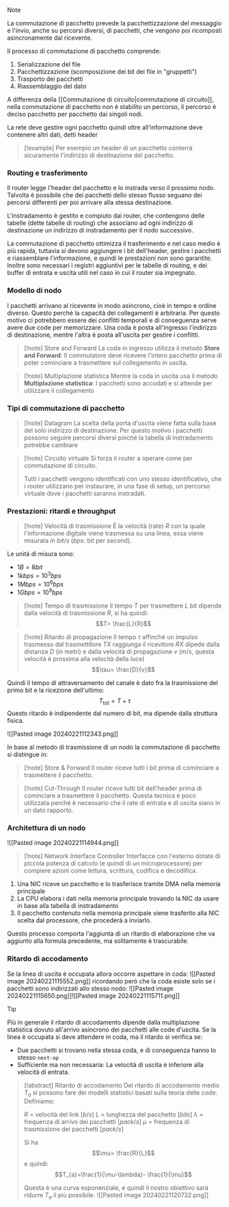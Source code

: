 >[!note]
>La commutazione di pacchetto prevede la pacchettizzazione del messaggio e l'invio, anche su percorsi diversi, di pacchetti, che vengono poi ricomposti asincronamente dal ricevente.

Il processo di commutazione di pacchetto comprende:
1. Serializzazione del file
2. Pacchettizzazione (scomposizione dei bit dei file in "gruppetti")
3. Trasporto dei pacchetti
4. Riassemblaggio del dato

A differenza della [[Commutazione di circuito|commutazione di circuito]], nella commutazione di pacchetto non è stabilito un percorso, il percorso è deciso pacchetto per pacchetto dai singoli nodi.

La rete deve gestire ogni pacchetto quindi oltre all'informazione deve contenere altri dati, detti header

>[!example]
>Per esempio un header di un pacchetto conterrà sicuramente l'indirizzo di destinazione del pacchetto.

### Routing e trasferimento

Il router legge l'header del pacchetto e lo instrada verso il prossimo nodo. Talvolta è possibile che dei pacchetti dello stesso flusso seguano dei percorsi differenti per poi arrivare alla stessa destinazione.

L'instradamento è gestito e compiuto dai router, che contengono delle tabelle (dette tabelle di routing) che associano ad ogni indirizzo di destinazione un indirizzo di instradamento per il nodo successivo.

La commutazione di pacchetto ottimizza il trasferimento e nel caso medio è più rapida, tuttavia si devono aggiungere i bit dell'header, gestire i pacchetti e riassemblare l'informazione, e quindi le prestazioni non sono garantite. Inoltre sono necessari i registri aggiuntivi per le tabelle di routing, e dei buffer di entrata e uscita utili nel caso in cui il router sia impegnato.

### Modello di nodo

I pacchetti arrivano al ricevente in modo asincrono, cioè in tempo e ordine diverso. Questo perché la capacità dei collegamenti è arbitraria. Per questo motivo ci potrebbero essere dei conflitti temporali e di conseguenza serve avere due code per memorizzare. Una coda è posta all'ingresso l'indirizzo di destinazione, mentre l'altra è posta all'uscita per gestire i conflitti.

>[!note] Store and Forward
>La coda in ingresso utilizza il metodo **Store and Forward**:
>Il commutatore deve ricevere l'intero pacchetto prima di poter cominciare a trasmettere sul collegamento in uscita.

>[!note] Multiplazione statistica
>Mentre la coda in uscita usa il metodo **Multiplazione statistica**:
>I pacchetti sono accodati e si attende per utilizzare il collegamento

### Tipi di commutazione di pacchetto

>[!note] Datagram
>La scelta della porta d'uscita viene fatta sulla base del solo indirizzo di destinazione. Per questo motivo i pacchetti possono seguire percorsi diversi poiché la tabella di instradamento potrebbe cambiare

>[!note] Circuito virtuale
>Si forza il router a operare come per commutazione di circuito.
>
>Tutti i pacchetti vengono identificati con uno stesso identificativo, che i router utilizzano per instaurare, in una fase di setup, un percorso virtuale dove i pacchetti saranno instradati.

### Prestazioni: ritardi e throughput

>[!note] Velocità di trasmissione
>È la velocità (rate) $R$ con la quale l'informazione digitale viene trasmessa su una linea, essa viene misurata in $bit/s$ ($bps$: bit per second).

Le unità di misura sono:

- $1 B = 8bit$
- $1kbps=10^{3}bps$
- $1Mbps=10^{6}bps$
- $1Gbps=10^{9}bps$

>[!note] Tempo di trasmissione
>Il tempo $T$ per trasmettere $L$ bit dipende dalla velocità di trasmissione $R$, si ha quindi:
>$$T= \frac{L}{R}$$

>[!note] Ritardo di propagazione
>Il tempo $\tau$ affinché un impulso trasmesso dal trasmettitore $TX$ raggiunga il ricevitore $RX$ dipede dalla distanza $D$ (in metri) e dalla velocità di propagazione $v$ ($m/s$, questa velocità è prossima alla velocità della luce)
>$$\tau= \frac{D}{v}$$

Quindi il tempo di attraversamento del canale è dato fra la trasmissione del primo bit e la ricezione dell'ultimo: $$T_\text{tot}=T+\tau$$
Questo ritardo è indipendente dal numero di bit, ma dipende dalla struttura fisica.

![[Pasted image 20240221112343.png]]

In base al metodo di trasmissione di un nodo la commutazione di pacchetto si distingue in:

>[!note] Store & Forward
>Il router riceve tutti i bit prima di cominciare a trasmettere il pacchetto.

>[!note] Cut-Through
>Il router riceve tutti bit dell'header prima di cominciare a trasmettere il pacchetto. Questa tecnica è poco utilizzata perché è necessario che il rate di entrata e di uscita siano in un dato rapporto.

### Architettura di un nodo
![[Pasted image 20240221114944.png]]

>[!note] Network Interface Controller
>Interfacce con l'esterno dotate di piccola potenza di calcolo (e quindi di un microprocessore) per compiere azioni come lettura, scrittura, codifica e decodifica.

1. Una NIC riceve un pacchetto e lo trasferisce tramite DMA nella memoria principale
2. La CPU elabora i dati nella memoria principale trovando la NIC da usare in base alla tabella di instradamento
3. Il pacchetto contenuto nella memoria principale viene trasferito alla NIC scelta dal processore, che procederà a inviarlo.

Questo processo comporta l'aggiunta di un ritardo di elaborazione che va aggiunto alla formula precedente, ma solitamente è trascurabile.

### Ritardo di accodamento

Se la linea di uscita è occupata allora occorre aspettare in coda:
![[Pasted image 20240221115552.png]]
ricordando però che la coda esiste solo se i pacchetti sono indirizzati allo stesso nodo:
![[Pasted image 20240221115650.png]]![[Pasted image 20240221115711.png]]

>[!tip]
>Più in generale il ritardo di accodamento dipende dalla multiplazione statistica dovuto all'arrivo asincrono dei pacchetti alle code d'uscita. Se la linea è occupata si deve attendere in coda, ma il ritardo si verifica se:
>- Due pacchetti si trovano nella stessa coda, e di conseguenza hanno lo stesso `next-op`
>- Sufficiente ma non necessaria: La velocità di uscita è inferiore alla velocità di entrata.


>[!abstract] Ritardo di accodamento
>Del ritardo di accodamento medio $T_{a}$ si possono fare dei modelli statistici basati sulla teoria delle code. Definiamo:
>
>$R$ = velocità del link [$b/s$]
>$L$ = lunghezza del pacchetto [$bits$]
>$\lambda$ = frequenza di arrivo dei pacchetti [$pack/s$]
>$\mu$ = frequenza di trasmissione dei pacchetti [$pack/s$]
>
>Si ha $$\mu= \frac{R}{L}$$e quindi: $$T_{a}=\frac{1}{\mu-\lambda}- \frac{1}{\mu}$$
>
>Questa è una curva esponenziale, e quindi il nostro obiettivo sarà ridurre $T_{a}$ il più possibile. 
>![[Pasted image 20240221120732.png]]

